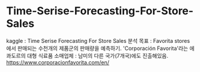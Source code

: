 # Time-Serise-Forecasting-For-Store-Sales
kaggle : Time Serise Forecasting For Store Sales
분석 목표 : Favorita stores 에서 판매되는 수천개의 제품군의 판매량을 예측하기.
'Corporación Favorita'라는 에콰도르의 대형 식료품 소매업체 : 남미의 다른 국가(7개국)에도 진출해있음. https://www.corporacionfavorita.com/en/


